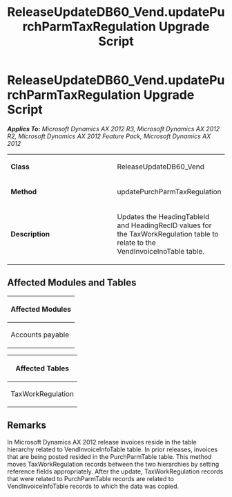 ﻿---
title: ReleaseUpdateDB60_Vend.updatePurchParmTaxRegulation Upgrade Script
TOCTitle: ReleaseUpdateDB60_Vend.updatePurchParmTaxRegulation Upgrade Script
ms:assetid: da93f825-7d60-fcf7-b21b-2d0e3f3feaf8
ms:mtpsurl: https://msdn.microsoft.com/en-us/library/JJ737174(v=AX.60)
ms:contentKeyID: 49711617
ms.date: 05/18/2015
mtps_version: v=AX.60
---

# ReleaseUpdateDB60\_Vend.updatePurchParmTaxRegulation Upgrade Script 


_**Applies To:** Microsoft Dynamics AX 2012 R3, Microsoft Dynamics AX 2012 R2, Microsoft Dynamics AX 2012 Feature Pack, Microsoft Dynamics AX 2012_

<table>
<colgroup>
<col style="width: 50%" />
<col style="width: 50%" />
</colgroup>
<tbody>
<tr class="odd">
<td><p><strong>Class</strong></p></td>
<td><p>ReleaseUpdateDB60_Vend</p></td>
</tr>
<tr class="even">
<td><p><strong>Method</strong></p></td>
<td><p>updatePurchParmTaxRegulation</p></td>
</tr>
<tr class="odd">
<td><p><strong>Description</strong></p></td>
<td><p>Updates the HeadingTableId and HeadingRecID values for the TaxWorkRegulation table to relate to the VendInvoiceInoTable table.</p></td>
</tr>
</tbody>
</table>


## Affected Modules and Tables

<table>
<colgroup>
<col style="width: 100%" />
</colgroup>
<thead>
<tr class="header">
<th><p>Affected Modules</p></th>
</tr>
</thead>
<tbody>
<tr class="odd">
<td><p>Accounts payable</p></td>
</tr>
</tbody>
</table>


<table>
<colgroup>
<col style="width: 100%" />
</colgroup>
<thead>
<tr class="header">
<th><p>Affected Tables</p></th>
</tr>
</thead>
<tbody>
<tr class="odd">
<td><p>TaxWorkRegulation</p></td>
</tr>
</tbody>
</table>


## Remarks

In Microsoft Dynamics AX 2012 release invoices reside in the table hierarchy related to VendInvoiceInfoTable table. In prior releases, invoices that are being posted resided in the PurchParmTable table. This method moves TaxWorkRegulation records between the two hierarchies by setting reference fields appropriately. After the update, TaxWorkRegulation records that were related to PurchParmTable records are related to VendInvoiceInfoTable records to which the data was copied.

  


